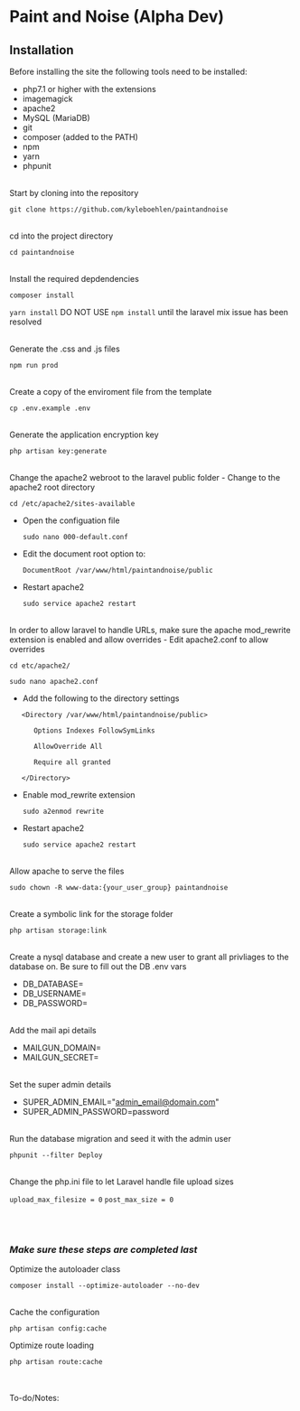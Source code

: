 # Paint and Noise (Alpha Dev)

## Installation
Before installing the site the following tools need to be installed:
- php7.1 or higher with the extensions
- imagemagick
- apache2
- MySQL (MariaDB)
- git
- composer (added to the PATH)
- npm
- yarn
- phpunit

<br/>
Start by cloning into the repository

`git clone https://github.com/kyleboehlen/paintandnoise`

<br/>
cd into the project directory

`cd paintandnoise`

<br/>
Install the required depdendencies

`composer install`

`yarn install` DO NOT USE `npm install` until the laravel mix issue has been resolved

<br/>
Generate the .css and .js files

`npm run prod`

<br/>
Create a copy of the enviroment file from the template

`cp .env.example .env`

<br/>
Generate the application encryption key

`php artisan key:generate`

<br/>
Change the apache2 webroot to the laravel public folder
- Change to the apache2 root directory

   `cd /etc/apache2/sites-available`
- Open the configuation file

   `sudo nano 000-default.conf`
- Edit the document root option to:

   `DocumentRoot /var/www/html/paintandnoise/public`
- Restart apache2

   `sudo service apache2 restart`

<br/>
In order to allow laravel to handle URLs, make sure the apache mod_rewrite extension is enabled and allow overrides
- Edit apache2.conf to allow overrides

   `cd etc/apache2/`

   `sudo nano apache2.conf`
- Add the following to the directory settings

```
   <Directory /var/www/html/paintandnoise/public>

      Options Indexes FollowSymLinks

      AllowOverride All

      Require all granted

   </Directory>
```

- Enable mod_rewrite extension

   `sudo a2enmod rewrite`
- Restart apache2

   `sudo service apache2 restart`

<br/>
Allow apache to serve the files

`sudo chown -R www-data:{your_user_group} paintandnoise`

<br/>
Create a symbolic link for the storage folder

`php artisan storage:link`

<br/>
Create a nysql database and create a new user to grant all privliages to the database on. Be sure to fill out the DB .env vars

- DB_DATABASE=
- DB_USERNAME=
- DB_PASSWORD=

<br/>
Add the mail api details

- MAILGUN_DOMAIN=
- MAILGUN_SECRET=

<br/>
Set the super admin details

- SUPER_ADMIN_EMAIL="admin_email@domain.com"
- SUPER_ADMIN_PASSWORD=password

<br/>
Run the database migration and seed it with the admin user

`phpunit --filter Deploy`

<br/>
Change the php.ini file to let Laravel handle file upload sizes

`upload_max_filesize = 0`
`post_max_size = 0`

<br/><br/>
### _Make sure these steps are completed last_ 

Optimize the autoloader class

   `composer install --optimize-autoloader --no-dev`

<br/>
Cache the configuration

   `php artisan config:cache`


Optimize route loading

   `php artisan route:cache`

<br/><br/>
To-do/Notes: